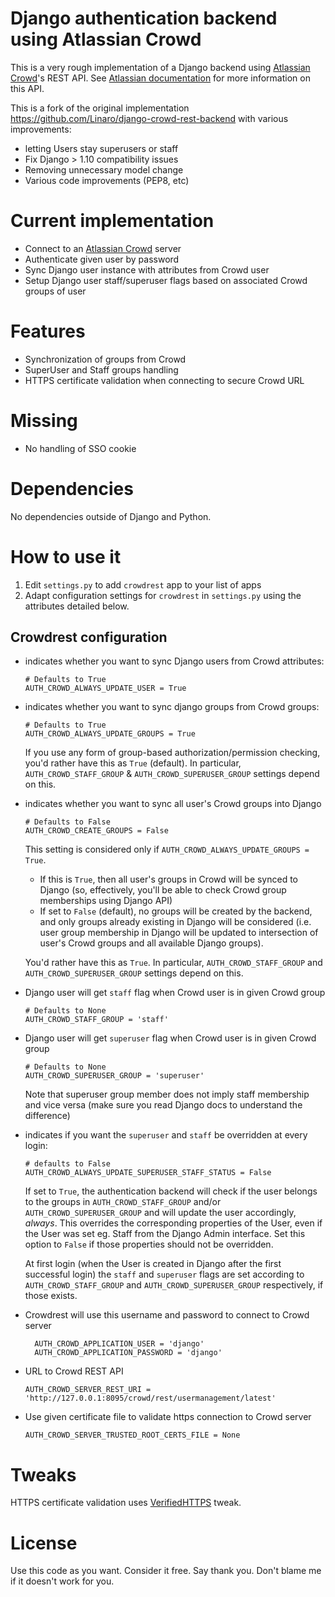 Django authentication backend using Atlassian Crowd
=====================================================

This is a very rough implementation of a Django backend using [Atlassian Crowd](https://www.atlassian.com/software/crowd)'s
REST API.
See [Atlassian documentation](https://developer.atlassian.com/display/CROWDDEV/Crowd+REST+APIs) for more information on this API.

This is a fork of the original implementation https://github.com/Linaro/django-crowd-rest-backend with various improvements:

* letting Users stay superusers or staff
* Fix Django > 1.10 compatibility issues
* Removing unnecessary model change
* Various code improvements (PEP8, etc)

Current implementation
======================

- Connect to an [Atlassian Crowd](https://www.atlassian.com/software/crowd) server
- Authenticate given user by password
- Sync Django user instance with attributes from Crowd user
- Setup Django user staff/superuser flags based on associated Crowd groups of user

Features
========

* Synchronization of groups from Crowd
* SuperUser and Staff groups handling
* HTTPS certificate validation when connecting to secure Crowd URL

Missing
=======
* No handling of SSO cookie

Dependencies
============
No dependencies outside of Django and Python.

How to use it
=============

1. Edit `settings.py` to add `crowdrest` app to your list of apps
1. Adapt configuration settings for `crowdrest` in `settings.py` using the attributes detailed below.

Crowdrest configuration
-----------------------

* indicates whether you want to sync Django users from Crowd attributes:
  ```
  # Defaults to True
  AUTH_CROWD_ALWAYS_UPDATE_USER = True
  ```
* indicates whether you want to sync django groups from Crowd groups:
  ```
  # Defaults to True
  AUTH_CROWD_ALWAYS_UPDATE_GROUPS = True
  ```

  If you use any form of group-based authorization/permission checking,
  you'd rather have this as `True` (default). In particular, `AUTH_CROWD_STAFF_GROUP`
  & `AUTH_CROWD_SUPERUSER_GROUP` settings depend on this.

* indicates whether you want to sync all user's Crowd groups into Django
  ```
  # Defaults to False
  AUTH_CROWD_CREATE_GROUPS = False
  ```

  This setting is considered only if `AUTH_CROWD_ALWAYS_UPDATE_GROUPS = True`.

  * If this is `True`, then all user's groups in Crowd will be synced to Django (so,
    effectively, you'll be able to check Crowd group memberships using Django API)
  * If set to `False` (default), no groups will be created by the backend, and only groups
    already existing in Django will be considered (i.e. user group membership in
    Django will be updated to intersection of user's Crowd groups and all available
    Django groups).

  You'd rather have this as `True`. In particular, `AUTH_CROWD_STAFF_GROUP`
  and `AUTH_CROWD_SUPERUSER_GROUP` settings depend on this.

* Django user will get `staff` flag when Crowd user is in given Crowd group
  ```
  # Defaults to None
  AUTH_CROWD_STAFF_GROUP = 'staff'
  ```

* Django user will get `superuser` flag when Crowd user is in given Crowd group
  ```
  # Defaults to None
  AUTH_CROWD_SUPERUSER_GROUP = 'superuser'
  ```

  Note that superuser group member does not imply staff membership and vice
  versa (make sure you read Django docs to understand the difference)

* indicates if you want the `superuser` and `staff` be overridden at every login:
  ```
  # defaults to False
  AUTH_CROWD_ALWAYS_UPDATE_SUPERUSER_STAFF_STATUS = False
  ```

  If set to `True`, the authentication backend will check if the user belongs to
  the groups in `AUTH_CROWD_STAFF_GROUP` and/or `AUTH_CROWD_SUPERUSER_GROUP` and
  will update the user accordingly, *always*. This overrides the corresponding properties
  of the User, even if the User was set eg. Staff from the Django Admin interface.
  Set this option to `False` if those properties should not be overridden.

  At first login (when the User is created in Django after the first successful login)
  the `staff` and `superuser` flags are set according to `AUTH_CROWD_STAFF_GROUP` and
  `AUTH_CROWD_SUPERUSER_GROUP` respectively, if those exists.

* Crowdrest will use this username and password to connect to Crowd server
  ```
	AUTH_CROWD_APPLICATION_USER = 'django'
	AUTH_CROWD_APPLICATION_PASSWORD = 'django'
  ```
* URL to Crowd REST API
  ```
  AUTH_CROWD_SERVER_REST_URI = 'http://127.0.0.1:8095/crowd/rest/usermanagement/latest'
  ```
* Use given certificate file to validate https connection to Crowd server
  ```
  AUTH_CROWD_SERVER_TRUSTED_ROOT_CERTS_FILE = None
  ```

Tweaks
======
HTTPS certificate validation uses [VerifiedHTTPS](https://github.com/josephturnerjr/urllib2.VerifiedHTTPS) tweak.


License
=======
Use this code as you want. Consider it free. Say thank you. Don't blame me if it doesn't work for you.
